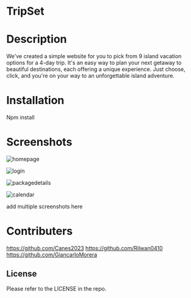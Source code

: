 # TripSet

# Description

We've created a simple website for you to pick from 9 island vacation options for a 4-day trip. It's an easy way to plan your next getaway to beautiful destinations, each offering a unique experience. Just choose, click, and you're on your way to an unforgettable island adventure.

# Installation

Npm install

# Screenshots

![homepage](https://github.com/SteveA28/TripSetVacations/assets/145178643/28a2779e-4475-43eb-8d1d-ed6ace305dc6)

![login](https://github.com/SteveA28/TripSetVacations/assets/145178643/35a60471-48b0-453a-b86a-f624d18a7756)

![packagedetails](https://github.com/SteveA28/TripSetVacations/assets/145178643/1a81da7f-69ab-421a-8c0c-b639d0256063)

![calendar](https://github.com/SteveA28/TripSetVacations/assets/145178643/45464eae-26d2-4c56-a2e0-d589742f6f51)

add multiple screenshots here

# Contributers

https://github.com/Canes2023
https://github.com/Rilwan0410
https://github.com/GiancarloMorera

## License

Please refer to the LICENSE in the repo.

